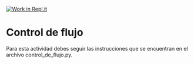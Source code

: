 [![Work in Repl.it](https://classroom.github.com/assets/work-in-replit-14baed9a392b3a25080506f3b7b6d57f295ec2978f6f33ec97e36a161684cbe9.svg)](https://classroom.github.com/online_ide?assignment_repo_id=4161508&assignment_repo_type=AssignmentRepo)
# Control de flujo

Para esta actividad debes seguir las instrucciones que se encuentran en el archivo control_de_flujo.py.
